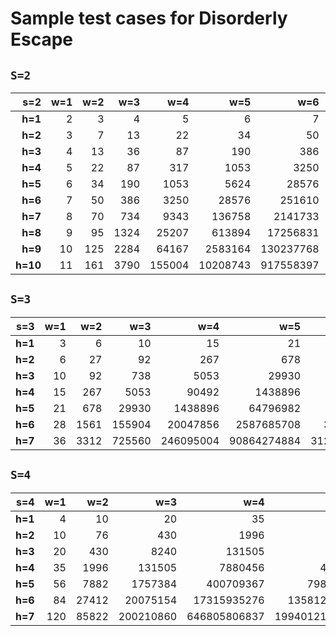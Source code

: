 # Sample test cases for Disorderly Escape

## `S=2`

|      s=2 | w=1 | w=2 |  w=3 |    w=4 |      w=5 |       w=6 |         w=7 |            w=8 |              w=9 |               w=10 |
| -------: | --: | --: | ---: | -----: | -------: | --------: | ----------: | -------------: | ---------------: | -----------------: |
|  **h=1** |   2 |   3 |    4 |      5 |        6 |         7 |           8 |              9 |               10 |                 11 |
|  **h=2** |   3 |   7 |   13 |     22 |       34 |        50 |          70 |             95 |              125 |                161 |
|  **h=3** |   4 |  13 |   36 |     87 |      190 |       386 |         734 |           1324 |             2284 |               3790 |
|  **h=4** |   5 |  22 |   87 |    317 |     1053 |      3250 |        9343 |          25207 |            64167 |             155004 |
|  **h=5** |   6 |  34 |  190 |   1053 |     5624 |     28576 |      136758 |         613894 |          2583164 |           10208743 |
|  **h=6** |   7 |  50 |  386 |   3250 |    28576 |    251610 |     2141733 |       17256831 |        130237768 |          917558397 |
|  **h=7** |   8 |  70 |  734 |   9343 |   136758 |   2141733 |    33642660 |      508147108 |       7216495370 |        95466235162 |
|  **h=8** |   9 |  95 | 1324 |  25207 |   613894 |  17256831 |   508147108 |    14685630688 |     402135275365 |     10271202313659 |
|  **h=9** |  10 | 125 | 2284 |  64167 |  2583164 | 130237768 |  7216495370 |   402135275365 |   21467043671008 |   1073376057490373 |
| **h=10** |  11 | 161 | 3790 | 155004 | 10208743 | 917558397 | 95466235162 | 10271202313659 | 1073376057490373 | 105735224248507784 |

## `S=3`

|     s=3 | w=1 |  w=2 |    w=3 |       w=4 |         w=5 |            w=6 |              w=7 |
| ------: | --: | ---: | -----: | --------: | ----------: | -------------: | ---------------: |
| **h=1** |   3 |    6 |     10 |        15 |          21 |             28 |               36 |
| **h=2** |   6 |   27 |     92 |       267 |         678 |           1561 |             3312 |
| **h=3** |  10 |   92 |    738 |      5053 |       29930 |         155904 |           725560 |
| **h=4** |  15 |  267 |   5053 |     90492 |     1438896 |       20047856 |        246095004 |
| **h=5** |  21 |  678 |  29930 |   1438896 |    64796982 |     2587685708 |      90864274884 |
| **h=6** |  28 | 1561 | 155904 |  20047856 |  2587685708 |   302752867740 |   31297303536754 |
| **h=7** |  36 | 3312 | 725560 | 246095004 | 90864274884 | 31297303536754 | 9610448114487414 |

## `S=4`

|     s=4 | w=1 |   w=2 |       w=3 |          w=4 |              w=5 |                 w=6 |                     w=7 |
| ------: | --: | ----: | --------: | -----------: | ---------------: | ------------------: | ----------------------: |
| **h=1** |   4 |    10 |        20 |           35 |               56 |                  84 |                     120 |
| **h=2** |  10 |    76 |       430 |         1996 |             7882 |               27412 |                   85822 |
| **h=3** |  20 |   430 |      8240 |       131505 |          1757384 |            20075154 |               200210860 |
| **h=4** |  35 |  1996 |    131505 |      7880456 |        400709367 |         17315935276 |            646805806837 |
| **h=5** |  56 |  7882 |   1757384 |    400709367 |      79846389608 |      13581262890860 |        1994012193306252 |
| **h=6** |  84 | 27412 |  20075154 |  17315935276 |   13581262890860 |    9178323524804624 |     5363036857994515180 |
| **h=7** | 120 | 85822 | 200210860 | 646805806837 | 1994012193306252 | 5363036857994515180 | 12508419942924578958856 |
